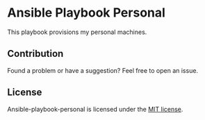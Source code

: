 # Ansible Playbook Personal

This playbook provisions my personal machines.

## Contribution

Found a problem or have a suggestion? Feel free to open an issue.

## License

Ansible-playbook-personal is licensed under the [MIT license](https://github.com/zaszi/rust-template/blob/master/LICENSE.md).
